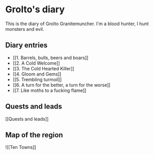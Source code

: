 # Grolto's diary

This is the diary of Grolto Granitemuncher. I'm a blood hunter, I hunt monsters and evil.

## Diary entries

- [[1. Barrels, bulls, beers and boars]]
- [[2. A Cold Welcome]]
- [[3. The Cold Hearted Killer]]
- [[4. Gloom and Gems]]
- [[5. Trembling turmoil]]
- [[6. A turn for the better, a turn for the worse]]
- [[7. Like moths to a fucking flame]]

## Quests and leads

[[Quests and leads]]

## Map of the region

![[Ten Towns]]
